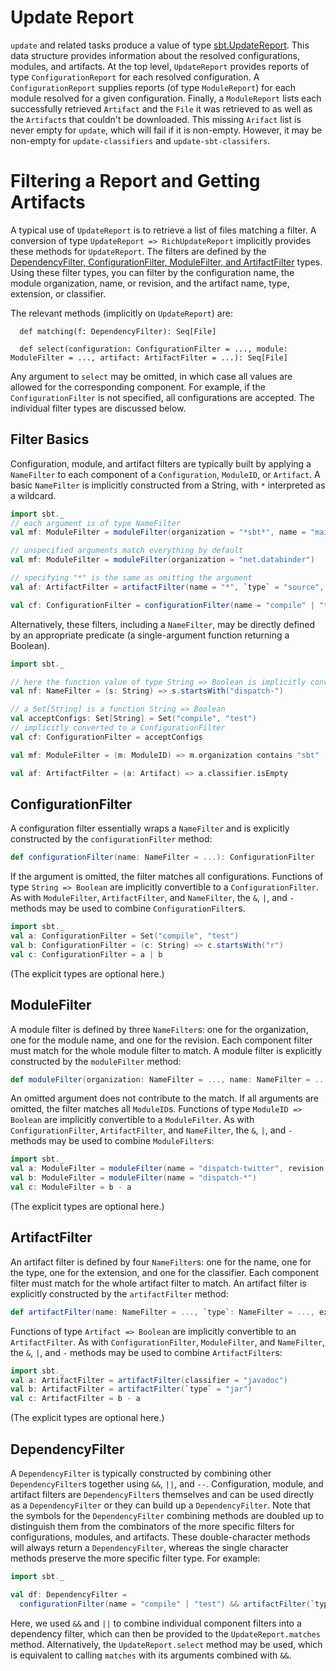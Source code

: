 # Update Report

`update` and related tasks produce a value of type [sbt.UpdateReport](https://github.com/harrah/xsbt/blob/0.9/ivy/UpdateReport.scala).
This data structure provides information about the resolved configurations, modules, and artifacts.
At the top level, `UpdateReport` provides reports of type `ConfigurationReport` for each resolved configuration.
A `ConfigurationReport` supplies reports (of type `ModuleReport`) for each module resolved for a given configuration.
Finally, a `ModuleReport` lists each successfully retrieved `Artifact` and the `File` it was retrieved to as well as the `Artifact`s that couldn't be downloaded.
This missing `Arifact` list is never empty for `update`, which will fail if it is non-empty.
However, it may be non-empty for `update-classifiers` and `update-sbt-classifers`.

# Filtering a Report and Getting Artifacts

A typical use of `UpdateReport` is to retrieve a list of files matching a filter.
A conversion of type `UpdateReport => RichUpdateReport` implicitly provides these methods for `UpdateReport`.
The filters are defined by the [DependencyFilter, ConfigurationFilter, ModuleFilter, and ArtifactFilter](https://github.com/harrah/xsbt/blob/0.9/ivy/DependencyFilter.scala) types.
Using these filter types, you can filter by the configuration name, the module organization, name, or revision, and the artifact name, type, extension, or classifier.

The relevant methods (implicitly on `UpdateReport`) are:
```
  def matching(f: DependencyFilter): Seq[File]

  def select(configuration: ConfigurationFilter = ..., module: ModuleFilter = ..., artifact: ArtifactFilter = ...): Seq[File]
```

Any argument to `select` may be omitted, in which case all values are allowed for the corresponding component.
For example, if the `ConfigurationFilter` is not specified, all configurations are accepted.
The individual filter types are discussed below.

## Filter Basics

Configuration, module, and artifact filters are typically built by applying a `NameFilter` to each component of a `Configuration`, `ModuleID`, or `Artifact`.
A basic `NameFilter` is implicitly constructed from a String, with `*` interpreted as a wildcard.

```scala
import sbt._
// each argument is of type NameFilter
val mf: ModuleFilter = moduleFilter(organization = "*sbt*", name = "main" | "actions", revision = "1.*" - "1.0")

// unspecified arguments match everything by default
val mf: ModuleFilter = moduleFilter(organization = "net.databinder")

// specifying "*" is the same as omitting the argument
val af: ArtifactFilter = artifactFilter(name = "*", `type` = "source", extension = "jar", classifier = "sources")

val cf: ConfigurationFilter = configurationFilter(name = "compile" | "test")
```

Alternatively, these filters, including a `NameFilter`, may be directly defined by an appropriate predicate (a single-argument function returning a Boolean).
```scala
import sbt._

// here the function value of type String => Boolean is implicitly converted to a NameFilter
val nf: NameFilter = (s: String) => s.startsWith("dispatch-")

// a Set[String] is a function String => Boolean
val acceptConfigs: Set[String] = Set("compile", "test")
// implicitly converted to a ConfigurationFilter
val cf: ConfigurationFilter = acceptConfigs

val mf: ModuleFilter = (m: ModuleID) => m.organization contains "sbt"

val af: ArtifactFilter = (a: Artifact) => a.classifier.isEmpty
```

## ConfigurationFilter

A configuration filter essentially wraps a `NameFilter` and is explicitly constructed by the `configurationFilter` method:

```scala
def configurationFilter(name: NameFilter = ...): ConfigurationFilter
```

If the argument is omitted, the filter matches all configurations.
Functions of type `String => Boolean` are implicitly convertible to a `ConfigurationFilter`.
As with `ModuleFilter`, `ArtifactFilter`, and `NameFilter`, the `&`, `|`, and `-` methods may be used to combine `ConfigurationFilter`s.

```scala
import sbt._
val a: ConfigurationFilter = Set("compile", "test")
val b: ConfigurationFilter = (c: String) => c.startsWith("r")
val c: ConfigurationFilter = a | b
```

(The explicit types are optional here.)

## ModuleFilter

A module filter is defined by three `NameFilter`s: one for the organization, one for the module name, and one for the revision.
Each component filter must match for the whole module filter to match.
A module filter is explicitly constructed by the `moduleFilter` method:

```scala
def moduleFilter(organization: NameFilter = ..., name: NameFilter = ..., revision: NameFilter = ...): ModuleFilter
```

An omitted argument does not contribute to the match.  If all arguments are omitted, the filter matches all `ModuleID`s.
Functions of type `ModuleID => Boolean` are implicitly convertible to a `ModuleFilter`.
As with `ConfigurationFilter`, `ArtifactFilter`, and `NameFilter`, the `&`, `|`, and `-` methods may be used to combine `ModuleFilter`s:

```scala
import sbt._
val a: ModuleFilter = moduleFilter(name = "dispatch-twitter", revision = "0.7.8")
val b: ModuleFilter = moduleFilter(name = "dispatch-*")
val c: ModuleFilter = b - a
```

(The explicit types are optional here.)

## ArtifactFilter

An artifact filter is defined by four `NameFilter`s: one for the name, one for the type, one for the extension, and one for the classifier.
Each component filter must match for the whole artifact filter to match.
An artifact filter is explicitly constructed by the `artifactFilter` method:

```scala
def artifactFilter(name: NameFilter = ..., `type`: NameFilter = ..., extension: NameFilter = ..., classifier: NameFilter = ...): ArtifactFilter
```

Functions of type `Artifact => Boolean` are implicitly convertible to an `ArtifactFilter`.
As with `ConfigurationFilter`, `ModuleFilter`, and `NameFilter`, the `&`, `|`, and `-` methods may be used to combine `ArtifactFilter`s:

```scala
import sbt._
val a: ArtifactFilter = artifactFilter(classifier = "javadoc")
val b: ArtifactFilter = artifactFilter(`type` = "jar")
val c: ArtifactFilter = b - a
```

(The explicit types are optional here.)

## DependencyFilter

A `DependencyFilter` is typically constructed by combining other `DependencyFilter`s together using `&&`, `||`, and `--`.
Configuration, module, and artifact filters are `DependencyFilter`s themselves and can be used directly as a `DependencyFilter` or they can build up a `DependencyFilter`.
Note that the symbols for the `DependencyFilter` combining methods are doubled up to distinguish them from the combinators of the more specific filters for configurations, modules, and artifacts.
These double-character methods will always return a `DependencyFilter`, whereas the single character methods preserve the more specific filter type.
For example:
```scala
import sbt._

val df: DependencyFilter =
  configurationFilter(name = "compile" | "test") && artifactFilter(`type` = "jar") || moduleFilter(name = "dispatch-*")
```

Here, we used `&&` and `||` to combine individual component filters into a dependency filter, which can then be provided to the `UpdateReport.matches` method.  Alternatively, the `UpdateReport.select` method may be used, which is equivalent to calling `matches` with its arguments combined with `&&`.